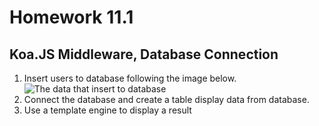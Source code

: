 # Homework 11.1
## Koa.JS Middleware, Database Connection
1. Insert users to database following the image below.
![The data that insert to database](https://i.imgur.com/N1hG8Ou.png)
2. Connect the database and create a table display data from database.
3. Use a template engine to display a result